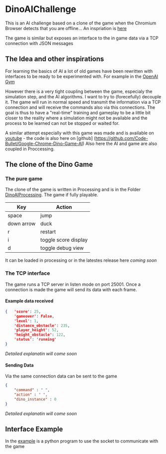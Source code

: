# DinoAIChallenge

This is an AI challenge based on a clone of the game when the Chromium Browser detects that you are offline... An inspriation is [here](https://chromedino.com)

The game is similar but exposes an interface to the in game data via a TCP connection with JSON messages

## The Idea and other inspirations

For learning the basics of AI a lot of old games have been rewritten with interfaces to be ready to be experimented with. For example in the [OpenAI Gym](https://gym.openai.com) 

However there is a very tight coupling between the game, especialy the simulation step, and the AI algorithms. I want to try to (forecefully) decouple it. The game will run in normal speed and transmit the information via a TCP connection and will receive the commands also via this connections. The goal is thus to have a "real-time" training and gameplay to be a little bit closer to the reality where a simulation might not be available and the process to be learned can not be stopped or waited for.

A similar attempt especially with this game was made and is available on [youtube](https://www.youtube.com/watch?v=sB_IGstiWlc) - the code is also here on [github] (https://github.com/Code-Bullet/Google-Chrome-Dino-Game-AI) Also here the AI and game are also coupled in Proccessing.

## The clone of the Dino Game

### The pure game

The clone of the game is written in Processing and is in the Folder [DinoAIProcessing](./DinoAIProcessing). The game if fully playable.

| Key        | Action               |
| ---------- |--------------        |
| space      | jump                 |
| down arrow | duck                 |
| r          | restart              |
| i          | toggle score display |
| d          | toggle debug view    |

It can be loaded in processing or in the latestes release here *coming soon*

### The TCP interface

The game runs a TCP server in listen mode on port 25001. Once a connection is made the game will send its data with each frame.

#### Example data received

```json
{   'score': 25,
    'gameover': False,
    'level': 1,
    'distance_obstacle': 235,
    'player_height': 52,
    'height_obstacle': 122,
    'status': 'running'
}
```

*Detailed explanatin will come soon*

#### Sending Data

Via the same connection data can be sent to the game

```json
{
    "command" : " ",
    "action" : " ",
    "dino_instance" : 0
}
```

*Detailed explanatin will come soon*

## Interface Example

In the [example](./example) is a python program to use the socket to communicate with the game